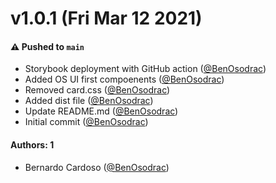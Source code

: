 # v1.0.1 (Fri Mar 12 2021)

#### ⚠️ Pushed to `main`

- Storybook deployment with GitHub action ([@BenOsodrac](https://github.com/BenOsodrac))
- Added OS UI first compoenents ([@BenOsodrac](https://github.com/BenOsodrac))
- Removed card.css ([@BenOsodrac](https://github.com/BenOsodrac))
- Added dist file ([@BenOsodrac](https://github.com/BenOsodrac))
- Update README.md ([@BenOsodrac](https://github.com/BenOsodrac))
- Initial commit ([@BenOsodrac](https://github.com/BenOsodrac))

#### Authors: 1

- Bernardo Cardoso ([@BenOsodrac](https://github.com/BenOsodrac))
